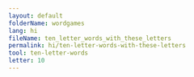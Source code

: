 ```yaml
---
layout: default
folderName: wordgames
lang: hi
fileName: ten_letter_words_with_these_letters
permalink: hi/ten-letter-words-with-these-letters
tool: ten-letter-words
letter: 10
---
```

